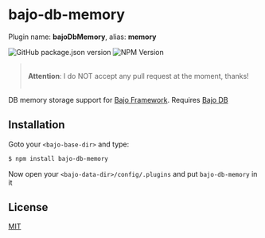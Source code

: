 # bajo-db-memory

Plugin name: **bajoDbMemory**, alias: **memory**

![GitHub package.json version](https://img.shields.io/github/package-json/v/ardhi/bajo-db-memory) ![NPM Version](https://img.shields.io/npm/v/bajo-db-memory)

> <br />**Attention**: I do NOT accept any pull request at the moment, thanks!<br /><br />

DB memory storage support for [Bajo Framework](https://github.com/ardhi/bajo). Requires [Bajo DB](https://github.com/ardhi/bajo-db)

## Installation

Goto your ```<bajo-base-dir>``` and type:

```bash
$ npm install bajo-db-memory
```

Now open your ```<bajo-data-dir>/config/.plugins``` and put ```bajo-db-memory``` in it

## License

[MIT](LICENSE)
